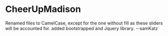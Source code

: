 # CheerUpMadison

Renamed files to CamelCase, except for the one without fill as these sliders will be accounted for. added bootstrapped and Jquery library. --samKatz